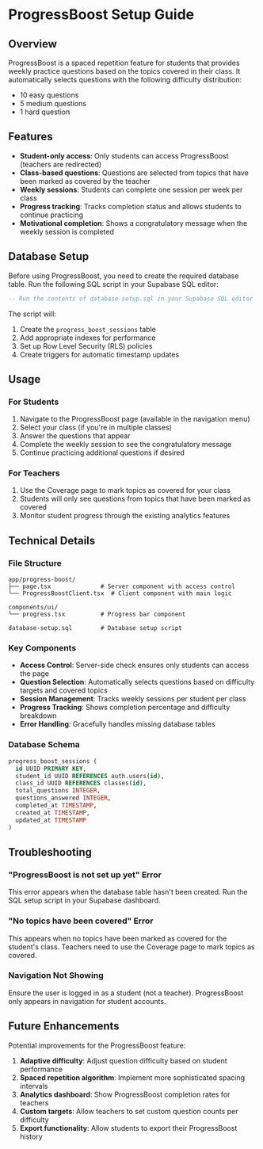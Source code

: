 # ProgressBoost Setup Guide

## Overview

ProgressBoost is a spaced repetition feature for students that provides weekly practice questions based on the topics covered in their class. It automatically selects questions with the following difficulty distribution:
- 10 easy questions
- 5 medium questions  
- 1 hard question

## Features

- **Student-only access**: Only students can access ProgressBoost (teachers are redirected)
- **Class-based questions**: Questions are selected from topics that have been marked as covered by the teacher
- **Weekly sessions**: Students can complete one session per week per class
- **Progress tracking**: Tracks completion status and allows students to continue practicing
- **Motivational completion**: Shows a congratulatory message when the weekly session is completed

## Database Setup

Before using ProgressBoost, you need to create the required database table. Run the following SQL script in your Supabase SQL editor:

```sql
-- Run the contents of database-setup.sql in your Supabase SQL editor
```

The script will:
1. Create the `progress_boost_sessions` table
2. Add appropriate indexes for performance
3. Set up Row Level Security (RLS) policies
4. Create triggers for automatic timestamp updates

## Usage

### For Students

1. Navigate to the ProgressBoost page (available in the navigation menu)
2. Select your class (if you're in multiple classes)
3. Answer the questions that appear
4. Complete the weekly session to see the congratulatory message
5. Continue practicing additional questions if desired

### For Teachers

1. Use the Coverage page to mark topics as covered for your class
2. Students will only see questions from topics that have been marked as covered
3. Monitor student progress through the existing analytics features

## Technical Details

### File Structure

```
app/progress-boost/
├── page.tsx              # Server component with access control
└── ProgressBoostClient.tsx  # Client component with main logic

components/ui/
└── progress.tsx          # Progress bar component

database-setup.sql        # Database setup script
```

### Key Components

- **Access Control**: Server-side check ensures only students can access the page
- **Question Selection**: Automatically selects questions based on difficulty targets and covered topics
- **Session Management**: Tracks weekly sessions per student per class
- **Progress Tracking**: Shows completion percentage and difficulty breakdown
- **Error Handling**: Gracefully handles missing database tables

### Database Schema

```sql
progress_boost_sessions (
  id UUID PRIMARY KEY,
  student_id UUID REFERENCES auth.users(id),
  class_id UUID REFERENCES classes(id),
  total_questions INTEGER,
  questions_answered INTEGER,
  completed_at TIMESTAMP,
  created_at TIMESTAMP,
  updated_at TIMESTAMP
)
```

## Troubleshooting

### "ProgressBoost is not set up yet" Error

This error appears when the database table hasn't been created. Run the SQL setup script in your Supabase dashboard.

### "No topics have been covered" Error

This appears when no topics have been marked as covered for the student's class. Teachers need to use the Coverage page to mark topics as covered.

### Navigation Not Showing

Ensure the user is logged in as a student (not a teacher). ProgressBoost only appears in navigation for student accounts.

## Future Enhancements

Potential improvements for the ProgressBoost feature:

1. **Adaptive difficulty**: Adjust question difficulty based on student performance
2. **Spaced repetition algorithm**: Implement more sophisticated spacing intervals
3. **Analytics dashboard**: Show ProgressBoost completion rates for teachers
4. **Custom targets**: Allow teachers to set custom question counts per difficulty
5. **Export functionality**: Allow students to export their ProgressBoost history
